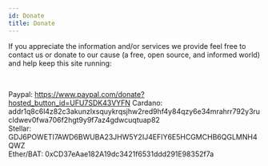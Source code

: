 ```yaml
---
id: Donate
title: Donate
---
```


If you appreciate the information and/or services we provide feel free to contact us or donate to our cause (a free, open source, and informed world) and help keep this site running:

<br/>

Paypal: https://www.paypal.com/donate?hosted_button_id=UFU7SDK43VYFN
Cardano: addr1q8c6l4z82c3akunzlxsquykrqsjhw2red9hf4y84qzy6e34mrahrr792y3rucldwev0fwa706f2hgt9y9f7az4gdwcuqtuap82
<br/>
Stellar: GDJ6POWETI7AWD6BWUBA23JHW5Y2IJ4EFIY6E5HCGMCHB6QGLMNH4QWZ
<br/>
Ether/BAT: 0xCD37eAae182A19dc3421f6531ddd291E98352f7a 
